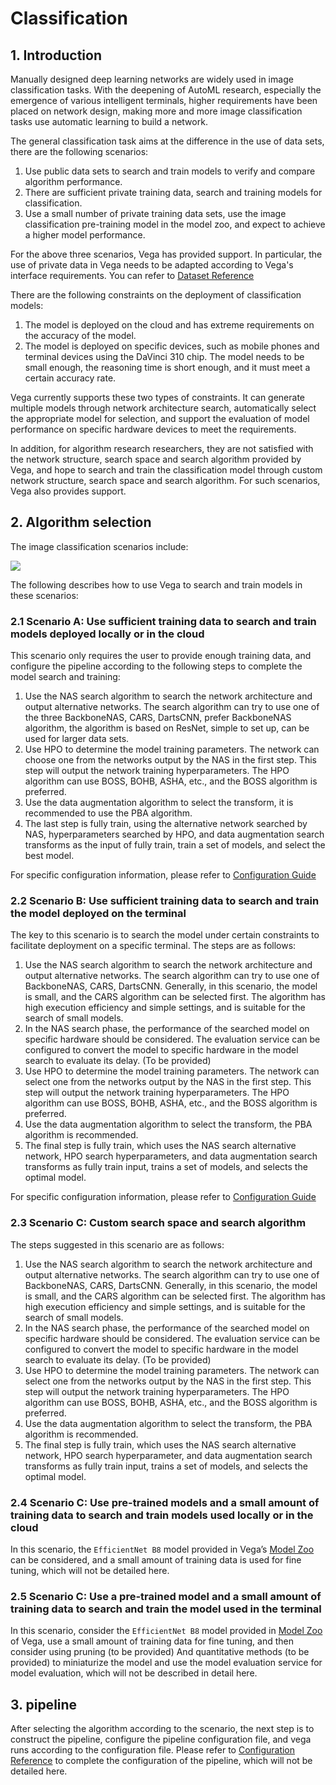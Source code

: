 # Classification

## 1. Introduction

Manually designed deep learning networks are widely used in image classification tasks. With the deepening of AutoML research, especially the emergence of various intelligent terminals, higher requirements have been placed on network design, making more and more image classification tasks use automatic learning to build a network.

The general classification task aims at the difference in the use of data sets, there are the following scenarios:

1. Use public data sets to search and train models to verify and compare algorithm performance.
2. There are sufficient private training data, search and training models for classification.
3. Use a small number of private training data sets, use the image classification pre-training model in the model zoo, and expect to achieve a higher model performance.

For the above three scenarios, Vega has provided support. In particular, the use of private data in Vega needs to be adapted according to Vega's interface requirements. You can refer to [Dataset Reference](../developer/datasets.md)

There are the following constraints on the deployment of classification models:

1. The model is deployed on the cloud and has extreme requirements on the accuracy of the model.
2. The model is deployed on specific devices, such as mobile phones and terminal devices using the DaVinci 310 chip. The model needs to be small enough, the reasoning time is short enough, and it must meet a certain accuracy rate.

Vega currently supports these two types of constraints. It can generate multiple models through network architecture search, automatically select the appropriate model for selection, and support the evaluation of model performance on specific hardware devices to meet the requirements.

In addition, for algorithm research researchers, they are not satisfied with the network structure, search space and search algorithm provided by Vega, and hope to search and train the classification model through custom network structure, search space and search algorithm. For such scenarios, Vega also provides support.

## 2. Algorithm selection

The image classification scenarios include:

![](../../images/classification.png)

The following describes how to use Vega to search and train models in these scenarios:

### 2.1 Scenario A: Use sufficient training data to search and train models deployed locally or in the cloud

This scenario only requires the user to provide enough training data, and configure the pipeline according to the following steps to complete the model search and training:

1. Use the NAS search algorithm to search the network architecture and output alternative networks. The search algorithm can try to use one of the three BackboneNAS, CARS, DartsCNN, prefer BackboneNAS algorithm, the algorithm is based on ResNet, simple to set up, can be used for larger data sets.
2. Use HPO to determine the model training parameters. The network can choose one from the networks output by the NAS in the first step. This step will output the network training hyperparameters. The HPO algorithm can use BOSS, BOHB, ASHA, etc., and the BOSS algorithm is preferred.
3. Use the data augmentation algorithm to select the transform, it is recommended to use the PBA algorithm.
4. The last step is fully train, using the alternative network searched by NAS, hyperparameters searched by HPO, and data augmentation search transforms as the input of fully train, train a set of models, and select the best model.

For specific configuration information, please refer to [Configuration Guide](../user/config_reference.md)

### 2.2 Scenario B: Use sufficient training data to search and train the model deployed on the terminal

The key to this scenario is to search the model under certain constraints to facilitate deployment on a specific terminal. The steps are as follows:

1. Use the NAS search algorithm to search the network architecture and output alternative networks. The search algorithm can try to use one of BackboneNAS, CARS, DartsCNN. Generally, in this scenario, the model is small, and the CARS algorithm can be selected first. The algorithm has high execution efficiency and simple settings, and is suitable for the search of small models.
2. In the NAS search phase, the performance of the searched model on specific hardware should be considered. The evaluation service can be configured to convert the model to specific hardware in the model search to evaluate its delay. (To be provided)
3. Use HPO to determine the model training parameters. The network can select one from the networks output by the NAS in the first step. This step will output the network training hyperparameters. The HPO algorithm can use BOSS, BOHB, ASHA, etc., and the BOSS algorithm is preferred.
4. Use the data augmentation algorithm to select the transform, the PBA algorithm is recommended.
5. The final step is fully train, which uses the NAS search alternative network, HPO search hyperparameters, and data augmentation search transforms as fully train input, trains a set of models, and selects the optimal model.

For specific configuration information, please refer to [Configuration Guide](../user/config_reference.md)

### 2.3 Scenario C: Custom search space and search algorithm

The steps suggested in this scenario are as follows:

1. Use the NAS search algorithm to search the network architecture and output alternative networks. The search algorithm can try to use one of BackboneNAS, CARS, DartsCNN. Generally, in this scenario, the model is small, and the CARS algorithm can be selected first. The algorithm has high execution efficiency and simple settings, and is suitable for the search of small models.
2. In the NAS search phase, the performance of the searched model on specific hardware should be considered. The evaluation service can be configured to convert the model to specific hardware in the model search to evaluate its delay. (To be provided)
3. Use HPO to determine the model training parameters. The network can select one from the networks output by the NAS in the first step. This step will output the network training hyperparameters. The HPO algorithm can use BOSS, BOHB, ASHA, etc., and the BOSS algorithm is preferred.
4. Use the data augmentation algorithm to select the transform, the PBA algorithm is recommended.
5. The final step is fully train, which uses the NAS search alternative network, HPO search hyperparameter, and data augmentation search transforms as fully train input, trains a set of models, and selects the optimal model.

### 2.4 Scenario C: Use pre-trained models and a small amount of training data to search and train models used locally or in the cloud

In this scenario, the `EfficientNet B8` model provided in Vega’s [Model Zoo](../model_zoo/model_zoo.md) can be considered, and a small amount of training data is used for fine tuning, which will not be detailed here.

### 2.5 Scenario C: Use a pre-trained model and a small amount of training data to search and train the model used in the terminal

In this scenario, consider the `EfficientNet B8` model provided in [Model Zoo](../model_zoo/model_zoo.md) of Vega, use a small amount of training data for fine tuning, and then consider using pruning (to be provided) And quantitative methods (to be provided) to miniaturize the model and use the model evaluation service for model evaluation, which will not be described in detail here.

## 3. pipeline

After selecting the algorithm according to the scenario, the next step is to construct the pipeline, configure the pipeline configuration file, and vega runs according to the configuration file.
Please refer to [Configuration Reference](../user/config_reference.md) to complete the configuration of the pipeline, which will not be detailed here.
